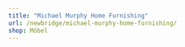```yaml
---
title: "Michael Murphy Home Furnishing"
url: /newbridge/michael-murphy-home-furnishing/
shop: Möbel
---
```


